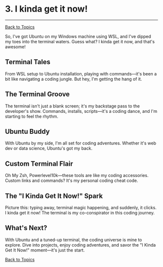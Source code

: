 # 3. I kinda get it now!
---
[Back to Topics](../README.md#table-of-content-topics)

So, I've got Ubuntu on my Windows machine using WSL, and I've dipped my toes into the terminal waters. Guess what? I kinda get it now, and that's awesome!

## Terminal Tales
From WSL setup to Ubuntu installation, playing with commands—it's been a bit like navigating a coding jungle. But hey, I'm getting the hang of it.

## The Terminal Groove
The terminal isn't just a blank screen; it's my backstage pass to the developer's show. Commands, installs, scripts—it's a coding dance, and I'm starting to feel the rhythm.

## Ubuntu Buddy
With Ubuntu by my side, I'm all set for coding adventures. Whether it's web dev or data science, Ubuntu's got my back.

## Custom Terminal Flair
Oh My Zsh, Powerlevel10k—these tools are like my coding accessories. Custom links and commands? It's my personal coding cheat code.

## The "I Kinda Get It Now!" Spark
Picture this: typing away, terminal magic happening, and suddenly, it clicks. I kinda get it now! The terminal is my co-conspirator in this coding journey.

## What's Next?
With Ubuntu and a tuned-up terminal, the coding universe is mine to explore. Dive into projects, enjoy coding adventures, and savor the "I Kinda Get It Now!" moment—it's just the start.

[Back to Topics](../README.md#table-of-content-topics)
